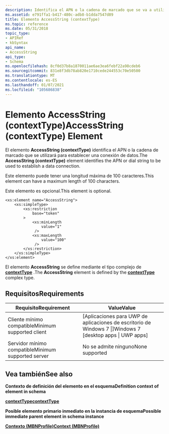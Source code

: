 ```yaml
---
description: Identifica el APN o la cadena de marcado que se va a utilizar para establecer una conexión de datos.
ms.assetid: e791ffa1-b417-480c-adb8-b1dda7547d89
title: Elemento AccessString (contextType)
ms.topic: reference
ms.date: 05/31/2018
topic_type:
- APIRef
- kbSyntax
api_name:
- AccessString
api_type:
- Schema
ms.openlocfilehash: 8cf0d37b8a1870011ae6ae3ea6febf22a98cdeb6
ms.sourcegitcommit: 831e8f3db78ab820e1710cede244553c70e50500
ms.translationtype: MT
ms.contentlocale: es-ES
ms.lasthandoff: 01/07/2021
ms.locfileid: "105686838"
---
```

# <a name="accessstring-contexttype-element"></a><span data-ttu-id="bbcbe-103">Elemento AccessString (contextType)</span><span class="sxs-lookup"><span data-stu-id="bbcbe-103">AccessString (contextType) Element</span></span>

<span data-ttu-id="bbcbe-104">El elemento **AccessString (contextType)** identifica el APN o la cadena de marcado que se utilizará para establecer una conexión de datos.</span><span class="sxs-lookup"><span data-stu-id="bbcbe-104">The **AccessString (contextType)** element identifies the APN or dial string to be used to establish a data connection.</span></span>

<span data-ttu-id="bbcbe-105">Este elemento puede tener una longitud máxima de 100 caracteres.</span><span class="sxs-lookup"><span data-stu-id="bbcbe-105">This element can have a maximum length of 100 characters.</span></span>

<span data-ttu-id="bbcbe-106">Este elemento es opcional.</span><span class="sxs-lookup"><span data-stu-id="bbcbe-106">This element is optional.</span></span>

``` syntax
<xs:element name="AccessString">
    <xs:simpleType>
        <xs:restriction
            base="token"
        >
            <xs:minLength
                value="1"
             />
            <xs:maxLength
                value="100"
             />
        </xs:restriction>
    </xs:simpleType>
</xs:element>
```

<span data-ttu-id="bbcbe-107">El elemento **AccessString** se define mediante el tipo complejo de [**contextType**](schema-contexttype-complextype.md) .</span><span class="sxs-lookup"><span data-stu-id="bbcbe-107">The **AccessString** element is defined by the [**contextType**](schema-contexttype-complextype.md) complex type.</span></span>

## <a name="requirements"></a><span data-ttu-id="bbcbe-108">Requisitos</span><span class="sxs-lookup"><span data-stu-id="bbcbe-108">Requirements</span></span>



| <span data-ttu-id="bbcbe-109">Requisito</span><span class="sxs-lookup"><span data-stu-id="bbcbe-109">Requirement</span></span> | <span data-ttu-id="bbcbe-110">Value</span><span class="sxs-lookup"><span data-stu-id="bbcbe-110">Value</span></span> |
|-------------------------------------|---------------------------------------------------|
| <span data-ttu-id="bbcbe-111">Cliente mínimo compatible</span><span class="sxs-lookup"><span data-stu-id="bbcbe-111">Minimum supported client</span></span><br/> | <span data-ttu-id="bbcbe-112">\[Aplicaciones para UWP de aplicaciones de escritorio de Windows 7 \|\]</span><span class="sxs-lookup"><span data-stu-id="bbcbe-112">Windows 7 \[desktop apps \| UWP apps\]</span></span><br/> |
| <span data-ttu-id="bbcbe-113">Servidor mínimo compatible</span><span class="sxs-lookup"><span data-stu-id="bbcbe-113">Minimum supported server</span></span><br/> | <span data-ttu-id="bbcbe-114">No se admite ninguno</span><span class="sxs-lookup"><span data-stu-id="bbcbe-114">None supported</span></span><br/>                         |



## <a name="see-also"></a><span data-ttu-id="bbcbe-115">Vea también</span><span class="sxs-lookup"><span data-stu-id="bbcbe-115">See also</span></span>

<dl> <dt>

<span data-ttu-id="bbcbe-116">**Contexto de definición del elemento en el esquema**</span><span class="sxs-lookup"><span data-stu-id="bbcbe-116">**Definition context of element in schema**</span></span>
</dt> <dt>

[<span data-ttu-id="bbcbe-117">**contextType**</span><span class="sxs-lookup"><span data-stu-id="bbcbe-117">**contextType**</span></span>](schema-contexttype-complextype.md)
</dt> <dt>

<span data-ttu-id="bbcbe-118">**Posible elemento primario inmediato en la instancia de esquema**</span><span class="sxs-lookup"><span data-stu-id="bbcbe-118">**Possible immediate parent element in schema instance**</span></span>
</dt> <dt>

[<span data-ttu-id="bbcbe-119">**Contexto (MBNProfile)**</span><span class="sxs-lookup"><span data-stu-id="bbcbe-119">**Context (MBNProfile)**</span></span>](schema-context-mbnprofile-element.md)
</dt> </dl>

 

 




